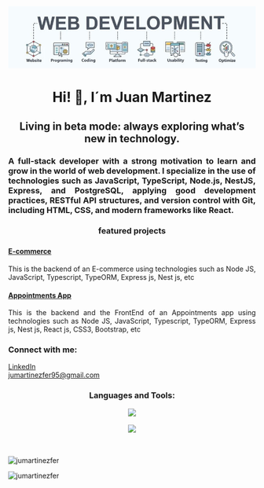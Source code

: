 <p align="center">
<img src="banner.jpg" alt="Banner" width="800"/>
</p>

<h1 align="center">Hi! 👋, I´m Juan Martinez</h1>

<h2 align="center">Living in beta mode: always exploring what’s new in technology.</h2>

<h3 align="justify">A full-stack developer with a strong motivation to learn and grow in the world of web development. I specialize in the use of technologies such as JavaScript, TypeScript, Node.js, NestJS, Express, and PostgreSQL, applying good development practices, RESTful API structures, and version control with Git, including HTML, CSS, and modern frameworks like React. </h3>

<h3 align="center">featured projects <h3/>

<h4><a href="https://github.com/jumartinezfer/E-commerce" target="_blank" rel="noreferrer">E-commerce</a></h4>
<p align="justify">
   This is the backend of an E-commerce using technologies such as Node JS, JavaScript, Typescript, TypeORM, Express js, Nest js, etc
</p>

<h4><a href="https://github.com/jumartinezfer/appointmentsApp" target="_blank" rel="noreferrer">Appointments App</a></h4>
<p align="justify">
   This is the backend and the FrontEnd of an Appointments app using technologies such as Node JS, JavaScript, Typescript, TypeORM, Express js, Nest js, React js, CSS3, Bootstrap, etc
</p>


<h3 align="left">Connect with me: </h3>
   <a href="www.linkedin.com/in/juan-antonio-martínez-fernández-486495367" target="_blank" rel="noreferrer">LinkedIn</a><br/>
   <a href="mailto:jumartinezfer95@gmail.com">jumartinezfer95@gmail.com</a>


<h3 align="center">Languages and Tools:</h3>
<p align="center">
    <img src="https://skillicons.dev/icons?i=git,css,discord,postgres,express,figma,firebase,github,html&perline=9" />
</p>

<p align="center">
    <img src="https://skillicons.dev/icons?i=js,linux,md,mongodb,mysql,nextjs,nodejs,postman,react,tailwind,ts,vscode&perline=12" />
</p>


<br/>
<p align="center">
  <img align="left" src="https://github-readme-stats.vercel.app/api/top-langs?username=jumartinezfer&show_icons=true&locale=en&layout=compact" alt="jumartinezfer" />
</p>

<br/>
<p align="left">
  <img src="https://komarev.com/ghpvc/?username=jumartinezfer&label=Profile%20views&color=0e75b6&style=flat" alt="jumartinezfer" />
</p>

